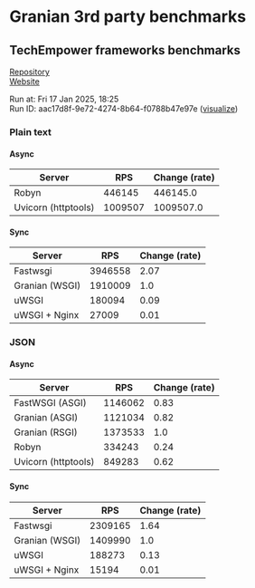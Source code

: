 # Granian 3rd party benchmarks

## TechEmpower frameworks benchmarks

[Repository](https://github.com/TechEmpower/FrameworkBenchmarks)    
[Website](http://www.techempower.com/benchmarks/)

Run at: Fri 17 Jan 2025, 18:25    
Run ID: aac17d8f-9e72-4274-8b64-f0788b47e97e ([visualize](https://www.techempower.com/benchmarks/#section=test&runid=aac17d8f-9e72-4274-8b64-f0788b47e97e))


### Plain text


#### Async

| Server | RPS | Change (rate) |
| --- | --- | --- |
| Robyn | 446145 | 446145.0 |
| Uvicorn (httptools) | 1009507 | 1009507.0 |

#### Sync

| Server | RPS | Change (rate) |
| --- | --- | --- |
| Fastwsgi | 3946558 | 2.07 |
| Granian (WSGI) | 1910009 | 1.0 |
| uWSGI | 180094 | 0.09 |
| uWSGI + Nginx | 27009 | 0.01 |



### JSON


#### Async

| Server | RPS | Change (rate) |
| --- | --- | --- |
| FastWSGI (ASGI) | 1146062 | 0.83 |
| Granian (ASGI) | 1121034 | 0.82 |
| Granian (RSGI) | 1373533 | 1.0 |
| Robyn | 334243 | 0.24 |
| Uvicorn (httptools) | 849283 | 0.62 |

#### Sync

| Server | RPS | Change (rate) |
| --- | --- | --- |
| Fastwsgi | 2309165 | 1.64 |
| Granian (WSGI) | 1409990 | 1.0 |
| uWSGI | 188273 | 0.13 |
| uWSGI + Nginx | 15194 | 0.01 |


